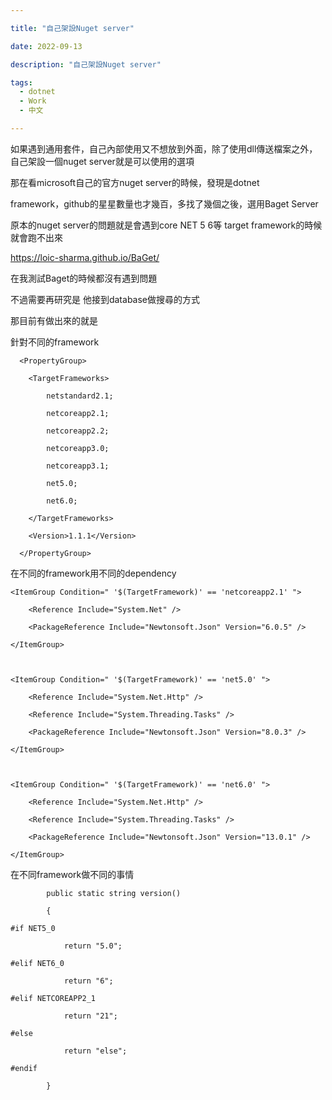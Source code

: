```yaml
---

title: "自己架設Nuget server"

date: 2022-09-13

description: "自己架設Nuget server"

tags:
  - dotnet
  - Work
  - 中文

---
```


如果遇到通用套件，自己內部使用又不想放到外面，除了使用dll傳送檔案之外，自己架設一個nuget server就是可以使用的選項

那在看microsoft自己的官方nuget server的時候，發現是dotnet

framework，github的星星數量也才幾百，多找了幾個之後，選用Baget Server

原本的nuget server的問題就是會遇到core NET 5 6等 target framework的時候就會跑不出來

https://loic-sharma.github.io/BaGet/

在我測試Baget的時候都沒有遇到問題

不過需要再研究是 他接到database做搜尋的方式

那目前有做出來的就是

針對不同的framework

    

    

      <PropertyGroup>

        <TargetFrameworks>

    		netstandard2.1;

    		netcoreapp2.1;

    		netcoreapp2.2;

    		netcoreapp3.0;

    		netcoreapp3.1;

    		net5.0;

    		net6.0;

    	</TargetFrameworks>

        <Version>1.1.1</Version>

      </PropertyGroup>

在不同的framework用不同的dependency

    

    

    <ItemGroup Condition=" '$(TargetFramework)' == 'netcoreapp2.1' ">

        <Reference Include="System.Net" />

        <PackageReference Include="Newtonsoft.Json" Version="6.0.5" />

    </ItemGroup>

    

    <ItemGroup Condition=" '$(TargetFramework)' == 'net5.0' ">

        <Reference Include="System.Net.Http" />

        <Reference Include="System.Threading.Tasks" />

        <PackageReference Include="Newtonsoft.Json" Version="8.0.3" />

    </ItemGroup>

    

    <ItemGroup Condition=" '$(TargetFramework)' == 'net6.0' ">

        <Reference Include="System.Net.Http" />

        <Reference Include="System.Threading.Tasks" />

        <PackageReference Include="Newtonsoft.Json" Version="13.0.1" />

    </ItemGroup>

在不同framework做不同的事情

    

    

            public static string version()

            {

    #if NET5_0

                return "5.0";

    #elif NET6_0

                return "6";

    #elif NETCOREAPP2_1

                return "21";

    #else

                return "else";

    #endif

            }

